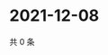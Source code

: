 # 2021-12-08

共 0 条

<!-- BEGIN WEIBO -->
<!-- 最后更新时间 Wed Dec 08 2021 08:33:14 GMT+0800 (China Standard Time) -->

<!-- END WEIBO -->
